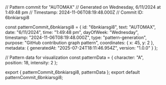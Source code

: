 // Pattern commit for "AUTOMAX"
// Generated on Wednesday, 6/11/2024 at 1:49:48 pm
// Timestamp: 2024-11-06T08:19:48.000Z
// Commit ID: 6bnkiarsgi8

const patternCommit_6bnkiarsgi8 = {
  id: "6bnkiarsgi8",
  text: "AUTOMAX",
  date: "6/11/2024",
  time: "1:49:48 pm",
  dayOfWeek: "Wednesday",
  timestamp: "2024-11-06T08:19:48.000Z",
  type: "pattern-generation",
  purpose: "GitHub contribution graph pattern",
  coordinates: {
    x: 45,
    y: 2
  },
  metadata: {
    generatedAt: "2025-07-24T18:11:46.954Z",
    version: "1.0.0"
  }
};

// Pattern data for visualization
const patternData = {
  character: "A",
  position: 18,
  intensity: 2
};

export { patternCommit_6bnkiarsgi8, patternData };
export default patternCommit_6bnkiarsgi8;
